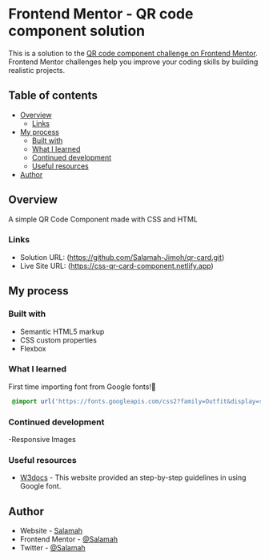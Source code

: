 # Frontend Mentor - QR code component solution

This is a solution to the [QR code component challenge on Frontend Mentor](https://www.frontendmentor.io/challenges/qr-code-component-iux_sIO_H). Frontend Mentor challenges help you improve your coding skills by building realistic projects. 

## Table of contents

- [Overview](#overview)
  - [Links](#links)
- [My process](#my-process)
  - [Built with](#built-with)
  - [What I learned](#what-i-learned)
  - [Continued development](#continued-development)
  - [Useful resources](#useful-resources)
- [Author](#author)



## Overview
A simple QR Code Component made with CSS and HTML


### Links

- Solution URL: (https://github.com/Salamah-Jimoh/qr-card.git)
- Live Site URL: (https://css-qr-card-component.netlify.app)

## My process

### Built with

- Semantic HTML5 markup
- CSS custom properties
- Flexbox




### What I learned

First time importing font from Google fonts!🎉




```css
 @import url('https://fonts.googleapis.com/css2?family=Outfit&display=swap');

```



### Continued development

-Responsive Images



### Useful resources

- [W3docs](https://www.w3docs.com) - This website provided an step-by-step guidelines in using Google font.



## Author

- Website - [Salamah](https://salamah.netlify.com)
- Frontend Mentor - [@Salamah](https://www.frontendmentor.io/profile/Salamah-Jimoh)
- Twitter - [@Salamah](https://www.twitter.com/salamah_jimoh)





